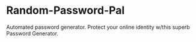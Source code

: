# Random-Password-Pal
Automated password generator.
Protect your online identity w/this superb Password Generator.
